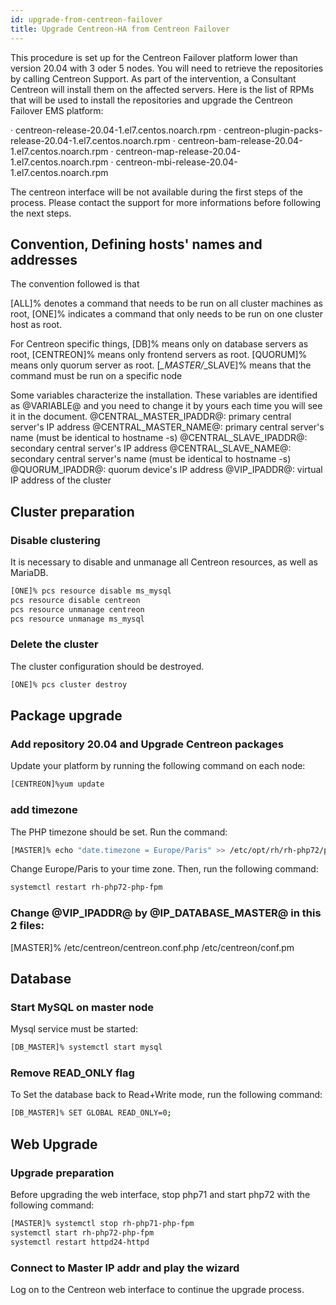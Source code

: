 ```yaml
---
id: upgrade-from-centreon-failover
title: Upgrade Centreon-HA from Centreon Failover
---
```

This procedure is set up for the Centreon Failover platform lower than version 20.04 with 3 oder 5 nodes.
You will need to retrieve the repositories by calling Centreon Support. As part of the intervention, a Consultant Centreon will install them on the affected servers.
Here is the list of RPMs that will be used to install the repositories and upgrade the Centreon Failover EMS platform:

· centreon-release-20.04-1.el7.centos.noarch.rpm
· centreon-plugin-packs-release-20.04-1.el7.centos.noarch.rpm
· centreon-bam-release-20.04-1.el7.centos.noarch.rpm
· centreon-map-release-20.04-1.el7.centos.noarch.rpm
· centreon-mbi-release-20.04-1.el7.centos.noarch.rpm

The centreon interface will be not available during the first steps of the process.
Please contact the support for more informations before following the next steps.

## Convention, Defining hosts' names and addresses

The convention followed is that

[ALL]% denotes a command that needs to be run on all cluster machines as root,
[ONE]% indicates a command that only needs to be run on one cluster host as root.

For Centreon specific things,
[DB]% means only on database servers as root,
[CENTREON]% means only frontend servers as root.
[QUORUM]% means only quorum server as root.
[*_MASTER/*_SLAVE]% means that the command must be run on a specific node

Some variables characterize the installation. 
These variables are identified as @VARIABLE@ and you need to change it by yours each time you will see it in the document.
@CENTRAL_MASTER_IPADDR@: primary central server's IP address
@CENTRAL_MASTER_NAME@: primary central server's name (must be identical to hostname -s)
@CENTRAL_SLAVE_IPADDR@: secondary central server's IP address
@CENTRAL_SLAVE_NAME@: secondary central server's name (must be identical to hostname -s)
@QUORUM_IPADDR@: quorum device's IP address
@VIP_IPADDR@: virtual IP address of the cluster


## Cluster preparation
### Disable clustering
It is necessary to disable and unmanage all Centreon resources, as well as MariaDB.
```bash
[ONE]% pcs resource disable ms_mysql
pcs resource disable centreon
pcs resource unmanage centreon
pcs resource unmanage ms_mysql
```

### Delete the cluster
The cluster configuration should be destroyed.
```bash
[ONE]% pcs cluster destroy
```

## Package upgrade
### Add repository 20.04 and Upgrade Centreon packages
Update your platform by running the following command on each node:
```bash
[CENTREON]%yum update
```
### add timezone
The PHP timezone should be set. Run the command:
```bash
[MASTER]% echo "date.timezone = Europe/Paris" >> /etc/opt/rh/rh-php72/php.d/50-centreon.ini
```
Change Europe/Paris to your time zone.
Then, run the following command:
```bash
systemctl restart rh-php72-php-fpm
```

### Change @VIP_IPADDR@ by @IP_DATABASE_MASTER@ in this 2 files:
[MASTER]% /etc/centreon/centreon.conf.php
/etc/centreon/conf.pm

## Database
### Start MySQL on master node
Mysql service must be started:
```bash
[DB_MASTER]% systemctl start mysql
```
### Remove READ_ONLY flag
To Set the database back to Read+Write mode, run the following command:
```bash
[DB_MASTER]% SET GLOBAL READ_ONLY=0;
```


## Web Upgrade
### Upgrade preparation
Before upgrading the web interface, stop php71 and start php72 with the following command:
```bash
[MASTER]% systemctl stop rh-php71-php-fpm
systemctl start rh-php72-php-fpm
systemctl restart httpd24-httpd
```
### Connect to Master IP addr and play the wizard
Log on to the Centreon web interface to continue the upgrade process.
















